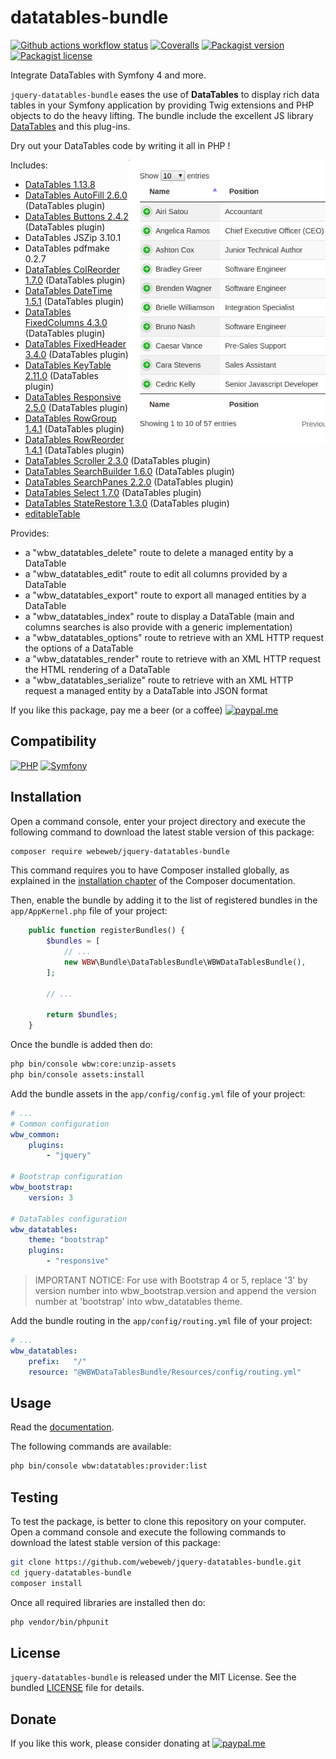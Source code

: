 datatables-bundle
=================

[![Github actions workflow status](https://img.shields.io/github/actions/workflow/status/webeweb/jquery-datatables-bundle/build.yml?style=for-the-badge&color2088FF&logo=github)](https://github.com/webeweb/jquery-datatables-bundle/actions)
[![Coveralls](https://img.shields.io/coveralls/github/webeweb/jquery-datatables-bundle/master.svg?style=for-the-badge&color=3F5767&logo=coveralls)](https://coveralls.io/github/webeweb/jquery-datatables-bundle?branch=master)
[![Packagist version](https://img.shields.io/packagist/v/webeweb/jquery-datatables-bundle.svg?style=for-the-badge&color=F28D1A&logo=packagist)](https://packagist.org/packages/webeweb/jquery-datatables-bundle)
[![Packagist license](https://img.shields.io/packagist/l/webeweb/jquery-datatables-bundle.svg?style=for-the-badge&colorF28D1A&logo=data:image/svg+xml;base64,PHN2ZyB4bWxucz0iaHR0cDovL3d3dy53My5vcmcvMjAwMC9zdmciIGZpbGw9Im5vbmUiIHN0cm9rZT0iI0ZGRiIgdmlld0JveD0iMCAwIDI0IDI0Ij48cGF0aCBzdHJva2UtbGluZWNhcD0icm91bmQiIHN0cm9rZS1saW5lam9pbj0icm91bmQiIHN0cm9rZS13aWR0aD0iMiIgZD0ibTMgNiAzIDFtMCAwLTMgOWE1LjAwMiA1LjAwMiAwIDAgMCA2LjAwMSAwTTYgN2wzIDlNNiA3bDYtMm02IDIgMy0xbS0zIDEtMyA5YTUuMDAyIDUuMDAyIDAgMCAwIDYuMDAxIDBNMTggN2wzIDltLTMtOS02LTJtMC0ydjJtMCAxNlY1bTAgMTZIOW0zIDBoMyIvPjwvc3ZnPg==)](./LICENSE)

Integrate DataTables with Symfony 4 and more.

`jquery-datatables-bundle` eases the use of **DataTables** to display rich
data tables in your Symfony application by providing Twig extensions and PHP
objects to do the heavy lifting. The bundle include the excellent JS library
[DataTables](https://datatables.net/) and this plug-ins.

Dry out your DataTables code by writing it all in PHP !

<img src="https://raw.githubusercontent.com/webeweb/jquery-datatables-bundle/master/doc/readme_380x550.png" alt="DataTables bundle" align="right" height="456"/>

Includes:

- [DataTables 1.13.8](https://datatables.net/)
- [DataTables AutoFill 2.6.0](https://datatables.net/extensions/autofill/) (DataTables plugin)
- [DataTables Buttons 2.4.2](https://datatables.net/extensions/buttons/) (DataTables plugin)
- DataTables JSZip 3.10.1
- DataTables pdfmake 0.2.7
- [DataTables ColReorder 1.7.0](https://datatables.net/extensions/colreorder/) (DataTables plugin)
- [DataTables DateTime 1.5.1](https://datatables.net/extensions/datetime/) (DataTables plugin)
- [DataTables FixedColumns 4.3.0](https://datatables.net/extensions/fixedcolumns/) (DataTables plugin)
- [DataTables FixedHeader 3.4.0](https://datatables.net/extensions/fixedheader/) (DataTables plugin)
- [DataTables KeyTable 2.11.0](https://datatables.net/extensions/keytable/) (DataTables plugin)
- [DataTables Responsive 2.5.0](https://datatables.net/extensions/responsive/) (DataTables plugin)
- [DataTables RowGroup 1.4.1](https://datatables.net/extensions/rowgroup/) (DataTables plugin)
- [DataTables RowReorder 1.4.1](https://datatables.net/extensions/rowreorder/) (DataTables plugin)
- [DataTables Scroller 2.3.0](https://datatables.net/extensions/scroller/) (DataTables plugin)
- [DataTables SearchBuilder 1.6.0](https://datatables.net/extensions/searchbuilder/) (DataTables plugin)
- [DataTables SearchPanes 2.2.0](https://datatables.net/extensions/searchpanes/) (DataTables plugin)
- [DataTables Select 1.7.0](https://datatables.net/extensions/select/) (DataTables plugin)
- [DataTables StateRestore 1.3.0](https://datatables.net/extensions/staterestore/) (DataTables plugin)
- [editableTable](https://github.com/mindmup/editable-table/)

Provides:

- a "wbw_datatables_delete" route to delete a managed entity by a DataTable
- a "wbw_datatables_edit" route to edit all columns provided by a DataTable
- a "wbw_datatables_export" route to export all managed entities by a DataTable
- a "wbw_datatables_index" route to display a DataTable (main and columns searches is also provide with a generic implementation)
- a "wbw_datatables_options" route to retrieve with an XML HTTP request the options of a DataTable
- a "wbw_datatables_render" route to retrieve with an XML HTTP request the HTML rendering of a DataTable
- a "wbw_datatables_serialize" route to retrieve with an XML HTTP request a managed entity by a DataTable into JSON format

If you like this package, pay me a beer (or a coffee)
[![paypal.me](https://img.shields.io/badge/paypal.me-webeweb-003087.svg?style=flat-square&logo=paypal)](https://www.paypal.me/webeweb)

## Compatibility

[![PHP](https://img.shields.io/packagist/php-v/webeweb/jquery-datatables-bundle.svg?style=for-the-badge&color=777BB4&logo=php)](http://php.net)
[![Symfony](https://img.shields.io/badge/dynamic/json?url=https%3A%2F%2Fraw.githubusercontent.com%2Fwebeweb%2Fjquery-datatables-bundle%2Fmaster%2Fcomposer.json&query=%24%5B'require'%5D%5B'symfony%2Fframework-bundle'%5D&style=for-the-badge&color=000000&logo=symfony&label=symfony)](http://php.net)

## Installation

Open a command console, enter your project directory and execute the following
command to download the latest stable version of this package:

```bash
composer require webeweb/jquery-datatables-bundle
```

This command requires you to have Composer installed globally, as explained in
the [installation chapter](https://getcomposer.org/doc/00-intro.md) of the
Composer documentation.

Then, enable the bundle by adding it to the list of registered bundles
in the `app/AppKernel.php` file of your project:

```php
    public function registerBundles() {
        $bundles = [
            // ...
            new WBW\Bundle\DataTablesBundle\WBWDataTablesBundle(),
        ];

        // ...

        return $bundles;
    }
```

Once the bundle is added then do:

```bash
php bin/console wbw:core:unzip-assets
php bin/console assets:install
```

Add the bundle assets in the `app/config/config.yml` file of your project:

```yaml
# ...
# Common configuration
wbw_common:
    plugins:
        - "jquery"

# Bootstrap configuration
wbw_bootstrap:
    version: 3

# DataTables configuration
wbw_datatables:
    theme: "bootstrap"
    plugins:
        - "responsive"
```

> IMPORTANT NOTICE: For use with Bootstrap 4 or 5, replace '3' by version number
> into wbw_bootstrap.version and append the version number at 'bootstrap' into
> wbw_datatables theme.

Add the bundle routing in the `app/config/routing.yml` file of your project:

```yaml
# ...
wbw_datatables:
    prefix:   "/"
    resource: "@WBWDataTablesBundle/Resources/config/routing.yml"
```

## Usage

Read the [documentation](doc/index.md).

The following commands are available:

```bash
php bin/console wbw:datatables:provider:list
```

## Testing

To test the package, is better to clone this repository on your computer.
Open a command console and execute the following commands to download the latest
stable version of this package:

```bash
git clone https://github.com/webeweb/jquery-datatables-bundle.git
cd jquery-datatables-bundle
composer install
```

Once all required libraries are installed then do:

```bash
php vendor/bin/phpunit
```

## License

`jquery-datatables-bundle` is released under the MIT License. See the bundled
[LICENSE](LICENSE) file for details.

## Donate

If you like this work, please consider donating at
[![paypal.me](https://img.shields.io/badge/paypal.me-webeweb-003087.svg?style=flat-square&logo=paypal)](https://www.paypal.me/webeweb)

